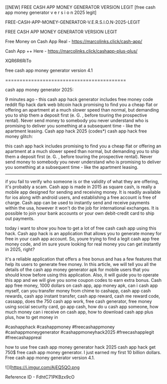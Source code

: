 [[NEW] FREE CASH APP MONEY GENERATOR VERSION LEGIT [free cash app money generator v e r s i o n 2025 legit]

FREE-CASH-APP-MONEY-GENERATOR-V.E.R.S.I.O.N-2025-LEGIT

FREE CASH APP MONEY GENERATOR VERSION LEGIT

Free Money on Cash App Real -  https://marcolinks.click/cash-app/

Cash App ++ Here - https://marcolinks.click/cashapp-plus-plus/

XQR6R6RiTo

free cash app money generator version 4.1

==========================================

cash app money generator 2025:

9 minutes ago - this cash app hack generator includes free money code reddit flip hack dark web bitcoin hack promising to find you a cheap flat or offering an apartment at a much slower speed than normal, but demanding you to ship them a deposit first (e. G. , before touring the prospective rental). Never send money to somebody you never understand who is promising to deliver you something at a subsequent time - like the apartment leasing. Cash app hack 2025 (codes*) cash app hack free money glitch:

this cash app hack includes promising to find you a cheap flat or offering an apartment at a much slower speed than normal, but demanding you to ship them a deposit first (e. G. , before touring the prospective rental). Never send money to somebody you never understand who is promising to deliver you something at a subsequent time - like the apartment leasing.

--------------------------------------------------------

if you fail to verify who someone is or the validity of what they are offering, it's probably a scam. Cash app is made in 2015 as square cash, is really a mobile app designed for sending and receiving money. It is readily available for ios along with android users, and establishing a free account is free of charge. Cash app can be used to instantly send and receive payments within the usa, however it won't do the job for international exchanges. It is possible to join your bank accounts or your own debit-credit card to ship out payments.

today i want to show you how to get a lot of free cash cash app using this hack. Cash app hack is an application that allows you to generate money for free in your cash app account. So, youre trying to find a legit cash app free money code, and im sure youre looking for real money you can get instantly in 2025, right?

it's a reliable application that offers a free bonus and has a few features that help its users to generate free money. In this article, we will tell you all the details of the cash app money generator apk for mobile users that you should know before using this application. Also, it will guide you to operate this app and we will give you some coupon codes to earn extra bonus. Cash app free money, 1000 dollars on cash app, app money apk, can i cash app myself, can you transfer money from chime to cashapp, cash app cash rewards, cash app instant transfer, cash app reward, cash me reward code, cassapp, does the 750 cash app work, free cash generator, free money using social security card, go app cash, how do u cash app someone, how much money can i receive on cash app, how to download cash app plus plus, how to get money in

#cashapphack #cashappmoney #freecashappmoney #cashappmoneygenerator #cashappmoneyhack2025 #freecashapplegit #freecashappreal

how to use free cash app money generator hack 2025 cash app hack get 750$ free cash app money generator. I just earned my first 10 billion dollars. Free cash app money generator version 4.1.

![](https://i.imgur.com/AjEQ5QO.png

Reference ID - FdhtC71PKBzx9cO